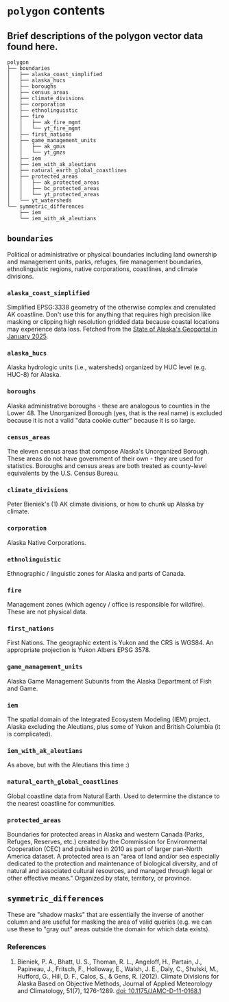 # `polygon` contents

## Brief descriptions of the polygon vector data found here.

```
polygon
├── boundaries
│   ├── alaska_coast_simplified
│   ├── alaska_hucs
│   ├── boroughs
│   ├── census_areas
│   ├── climate_divisions
│   ├── corporation
│   ├── ethnolinguistic
│   ├── fire
│   │   ├── ak_fire_mgmt
│   │   └── yt_fire_mgmt
│   ├── first_nations
│   ├── game_management_units
│   │   ├── ak_gmus
│   │   └── yt_gmzs
│   ├── iem
│   ├── iem_with_ak_aleutians
│   ├── natural_earth_global_coastlines
│   ├── protected_areas
│   │   ├── ak_protected_areas
│   │   ├── bc_protected_areas
│   │   └── yt_protected_areas
│   └── yt_watersheds
└── symmetric_differences
    ├── iem
    └── iem_with_ak_aleutians
```

## `boundaries`

Political or administrative or physical boundaries including land ownership and management units, parks, refuges, fire management boundaries, ethnolinguistic regions, native corporations, coastlines, and climate divisions.

### `alaska_coast_simplified`

Simplified EPSG:3338 geometry of the otherwise complex and crenulated AK coastline. Don't use this for anything that requires high precision like masking or clipping high resolution gridded data because coastal locations may experience data loss. Fetched from the [State of Alaska's Geoportal in January 2025](https://gis.data.alaska.gov/maps/SOA-DNR::alaska-coastline/about).

### `alaska_hucs`

Alaska hydrologic units (i.e., watersheds) organized by HUC level (e.g. HUC-8) for Alaska.

### `boroughs`

Alaska administrative boroughs - these are analogous to counties in the Lower 48. The Unorganized Borough (yes, that is the real name) is excluded because it is not a valid "data cookie cutter" because it is so large.

### `census_areas`

The eleven census areas that compose Alaska's Unorganized Borough. These areas do not have government of their own - they are used for statistics. Boroughs and census areas are both treated as county-level equivalents by the U.S. Census Bureau.

### `climate_divisions`

Peter Bieniek's (1) AK climate divisions, or how to chunk up Alaska by climate.

### `corporation`

Alaska Native Corporations.

### `ethnolinguistic`

Ethnographic / linguistic zones for Alaska and parts of Canada.

### `fire`

Management zones (which agency / office is responsible for wildfire). These are not physical data.

### `first_nations`

First Nations. The geographic extent is Yukon and the CRS is WGS84. An appropriate projection is Yukon Albers EPSG 3578.

### `game_management_units`

Alaska Game Management Subunits from the Alaska Department of Fish and Game.

### `iem`

The spatial domain of the Integrated Ecosystem Modeling (IEM) project. Alaska excluding the Aleutians, plus some of Yukon and British Columbia (it is complicated).

### `iem_with_ak_aleutians`

As above, but with the Aleutians this time :)

### `natural_earth_global_coastlines`

Global coastline data from Natural Earth. Used to determine the distance to the nearest coastline for communities.

### `protected_areas`

Boundaries for protected areas in Alaska and western Canada (Parks, Refuges, Reserves, etc.) created by the Commission for Environmental Cooperation (CEC) and published in 2010 as part of larger pan-North America dataset. A protected area is an “area of land and/or sea especially dedicated to the protection and maintenance of biological diversity, and of natural and associated cultural resources, and managed through legal or other effective means." Organized by state, territory, or province.

## `symmetric_differences`

These are "shadow masks" that are essentially the inverse of another column and are useful for masking the area of valid queries (e.g. we can use these to "gray out" areas outside the domain for which data exists).

### References

1.  Bieniek, P. A., Bhatt, U. S., Thoman, R. L., Angeloff, H., Partain, J., Papineau, J., Fritsch, F., Holloway, E., Walsh, J. E., Daly, C., Shulski, M., Hufford, G., Hill, D. F., Calos, S., & Gens, R. (2012). Climate Divisions for Alaska Based on Objective Methods, Journal of Applied Meteorology and Climatology, 51(7), 1276-1289. [doi: 10.1175/JAMC-D-11-0168.1](https://www.doi.org/10.1175/JAMC-D-11-0168.1)
